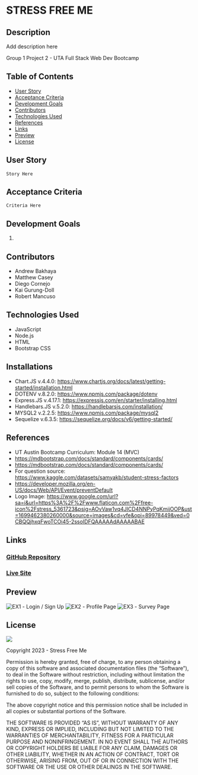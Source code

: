 # STRESS FREE ME

## Description

Add description here

Group 1 Project 2 - UTA Full Stack Web Dev Bootcamp

## Table of Contents

- [User Story](#user-story)
- [Acceptance Criteria](#acceptance-criteria)
- [Development Goals](#development-goals)
- [Contributors](#contributors)
- [Technologies Used](#technologies-used)
- [References](#references)
- [Links](#links)
- [Preview](#preview)
- [License](#license)

## User Story

```
Story Here
```

## Acceptance Criteria

```
Criteria Here
```

## Development Goals

1.

## Contributors

- Andrew Bakhaya
- Matthew Casey
- Diego Cornejo
- Kai Gurung-Doll
- Robert Mancuso

## Technologies Used

- JavaScript
- Node.js
- HTML
- Bootstrap CSS

## Installations

- Chart.JS v.4.4.0: https://www.chartjs.org/docs/latest/getting-started/installation.html
- DOTENV v.8.2.0: https://www.npmjs.com/package/dotenv
- Express.JS v.4.17.1: https://expressjs.com/en/starter/installing.html
- Handlebars.JS v.5.2.0: https://handlebarsjs.com/installation/
- MYSQL2 v.2.2.5: https://www.npmjs.com/package/mysql2
- Sequelize v.6.3.5: https://sequelize.org/docs/v6/getting-started/

## References

- UT Austin Bootcamp Curriculum: Module 14 (MVC)
- https://mdbootstrap.com/docs/standard/components/cards/
- https://mdbootstrap.com/docs/standard/components/cards/
- For question source: https://www.kaggle.com/datasets/samyakb/student-stress-factors
- https://developer.mozilla.org/en-US/docs/Web/API/Event/preventDefault
- Logo Image: https://www.google.com/url?sa=i&url=https%3A%2F%2Fwww.flaticon.com%2Ffree-icon%2Fstress_5361723&psig=AOvVaw1vq4JICD4NNPyPqKmijOOP&ust=1699462380260000&source=images&cd=vfe&opi=89978449&ved=0CBQQjhxqFwoTCOi45-2ssoIDFQAAAAAdAAAAABAE

## Links

### <a href="https://github.com/bmancuso3/stress-free-me">GitHub Repository</a>

### <a href="https://bmancuso3.github.io/stress-free-me">Live Site</a>

## Preview

<img src='./images/functionality_preview.png' alt='EX1'/> - Login / Sign Up
<img src='./images/functionality_preview.png' alt='EX2'/> - Profile Page
<img src='./images/functionality_preview.png' alt='EX3'/> - Survey Page

## License

<img src='https://img.shields.io/badge/License-MIT-yellow.svg?style=for-the-badge'>

Copyright 2023 - Stress Free Me

Permission is hereby granted, free of charge, to any person obtaining a copy of this software and associated documentation files (the “Software”), to deal in the Software without restriction, including without limitation the rights to use, copy, modify, merge, publish, distribute, sublicense, and/or sell copies of the Software, and to permit persons to whom the Software is furnished to do so, subject to the following conditions:

The above copyright notice and this permission notice shall be included in all copies or substantial portions of the Software.

THE SOFTWARE IS PROVIDED “AS IS”, WITHOUT WARRANTY OF ANY KIND, EXPRESS OR IMPLIED, INCLUDING BUT NOT LIMITED TO THE WARRANTIES OF MERCHANTABILITY, FITNESS FOR A PARTICULAR PURPOSE AND NONINFRINGEMENT. IN NO EVENT SHALL THE AUTHORS OR COPYRIGHT HOLDERS BE LIABLE FOR ANY CLAIM, DAMAGES OR OTHER LIABILITY, WHETHER IN AN ACTION OF CONTRACT, TORT OR OTHERWISE, ARISING FROM, OUT OF OR IN CONNECTION WITH THE SOFTWARE OR THE USE OR OTHER DEALINGS IN THE SOFTWARE.
